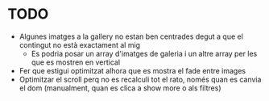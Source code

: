 # TODO

- Algunes imatges a la gallery no estan ben centrades degut a que el contingut no està exactament al mig
  - Es podria posar un array d'imatges de galeria i un altre array per les que es mostren en vertical
- Fer que estigui optimitzat alhora que es mostra el fade entre images
- Optimitzar el scroll perq no es recalculi tot el rato, només quan es canvia el dom (manualment, quan es clica a show more o als filtres)
